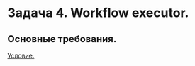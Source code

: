# Задача 4. Workflow executor.

## Основные требования.

[Условие.](https://docs.google.com/viewer?a=v&pid=sites&srcid=ZGVmYXVsdGRvbWFpbnxuZ3Vvb3B8Z3g6NzhlNDhhNmNlODUxNWQ1MA)
